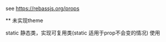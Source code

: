 see https://rebassjs.org/props

** 未实现theme

static 
静态类，实现可复用类(static 适用于prop不会变的情况)
使用 <Box static></Box>
